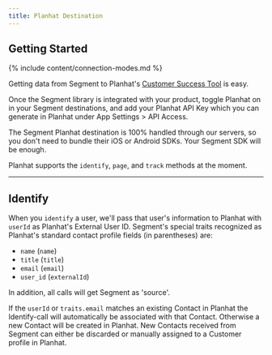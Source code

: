 ```yaml
---
title: Planhat Destination
---
```


## Getting Started

{% include content/connection-modes.md %}

Getting data from Segment to Planhat's [Customer Success Tool](http://www.planhat.com/) is easy.

Once the Segment library is integrated with your product, toggle Planhat on in your Segment destinations, and add your Planhat API Key which you can generate in Planhat under App Settings > API Access.

The Segment Planhat destination is 100% handled through our servers, so you don't need to bundle their iOS or Android SDKs. Your Segment SDK will be enough.

Planhat supports the `identify`, `page`, and `track` methods at the moment.

- - -

## Identify

When you `identify` a user, we'll pass that user's information to Planhat with `userId` as Planhat's External User ID. Segment's special traits recognized as Planhat's standard contact profile fields (in parentheses) are:

- `name` (`name`)
- `title` (`title`)
- `email` (`email`)
- `user_id` (`externalId`)


In addition, all calls will get Segment as 'source'.

If the `userId` or `traits.email` matches an existing Contact in Planhat the Identify-call will automatically be associated with that Contact. Otherwise a new Contact will be created in Planhat. New Contacts received from Segment can either be discarded or manually assigned to a Customer profile in Planhat.
